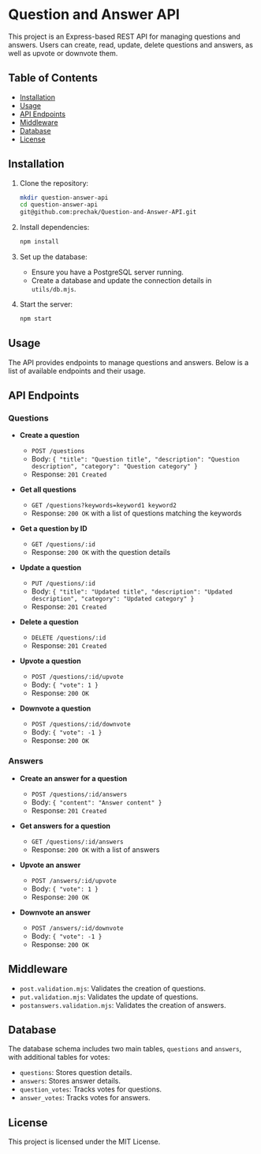 # Question and Answer API

This project is an Express-based REST API for managing questions and answers. Users can create, read, update, delete questions and answers, as well as upvote or downvote them.

## Table of Contents

- [Installation](#installation)
- [Usage](#usage)
- [API Endpoints](#api-endpoints)
- [Middleware](#middleware)
- [Database](#database)
- [License](#license)

## Installation

1. Clone the repository:
    ```bash
    mkdir question-answer-api
    cd question-answer-api
    git@github.com:prechak/Question-and-Answer-API.git
    ```

2. Install dependencies:
    ```bash
    npm install
    ```

3. Set up the database:
    - Ensure you have a PostgreSQL server running.
    - Create a database and update the connection details in `utils/db.mjs`.

4. Start the server:
    ```bash
    npm start
    ```

## Usage

The API provides endpoints to manage questions and answers. Below is a list of available endpoints and their usage.

## API Endpoints

### Questions

- **Create a question**
  - `POST /questions`
  - Body: `{ "title": "Question title", "description": "Question description", "category": "Question category" }`
  - Response: `201 Created`

- **Get all questions**
  - `GET /questions?keywords=keyword1 keyword2`
  - Response: `200 OK` with a list of questions matching the keywords

- **Get a question by ID**
  - `GET /questions/:id`
  - Response: `200 OK` with the question details

- **Update a question**
  - `PUT /questions/:id`
  - Body: `{ "title": "Updated title", "description": "Updated description", "category": "Updated category" }`
  - Response: `201 Created`

- **Delete a question**
  - `DELETE /questions/:id`
  - Response: `201 Created`

- **Upvote a question**
  - `POST /questions/:id/upvote`
  - Body: `{ "vote": 1 }`
  - Response: `200 OK`

- **Downvote a question**
  - `POST /questions/:id/downvote`
  - Body: `{ "vote": -1 }`
  - Response: `200 OK`

### Answers

- **Create an answer for a question**
  - `POST /questions/:id/answers`
  - Body: `{ "content": "Answer content" }`
  - Response: `201 Created`

- **Get answers for a question**
  - `GET /questions/:id/answers`
  - Response: `200 OK` with a list of answers

- **Upvote an answer**
  - `POST /answers/:id/upvote`
  - Body: `{ "vote": 1 }`
  - Response: `200 OK`

- **Downvote an answer**
  - `POST /answers/:id/downvote`
  - Body: `{ "vote": -1 }`
  - Response: `200 OK`

## Middleware

- `post.validation.mjs`: Validates the creation of questions.
- `put.validation.mjs`: Validates the update of questions.
- `postanswers.validation.mjs`: Validates the creation of answers.

## Database

The database schema includes two main tables, `questions` and `answers`, with additional tables for votes:

- `questions`: Stores question details.
- `answers`: Stores answer details.
- `question_votes`: Tracks votes for questions.
- `answer_votes`: Tracks votes for answers.

## License

This project is licensed under the MIT License.
